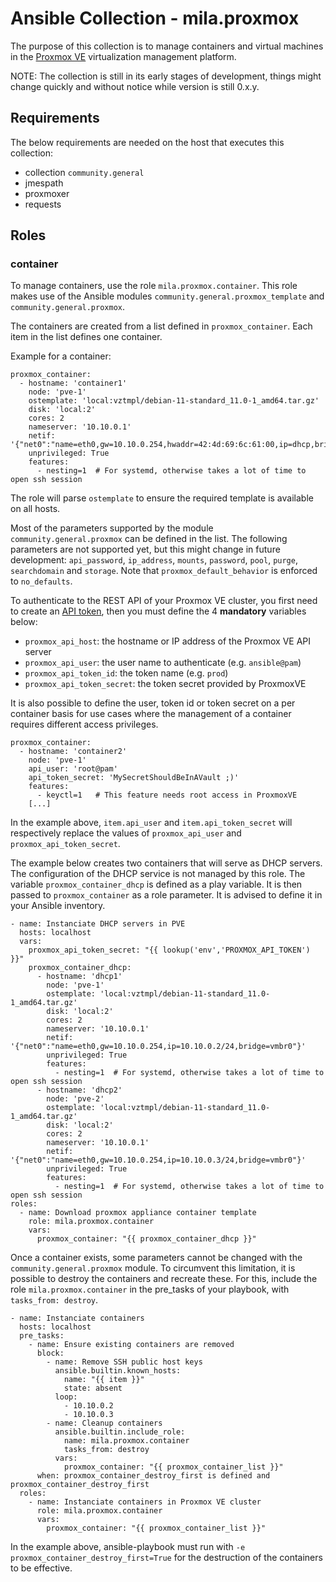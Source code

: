 # Ansible Collection - mila.proxmox

The purpose of this collection is to manage containers and virtual machines in
the [Proxmox VE](https://www.proxmox.com/en/proxmox-ve) virtualization
management platform.

NOTE: The collection is still in its early stages of development, things might
change quickly and without notice while version is still 0.x.y.

## Requirements

The below requirements are needed on the host that executes this collection:

 - collection `community.general`
 - jmespath
 - proxmoxer
 - requests

## Roles

### container

To manage containers, use the role `mila.proxmox.container`. This role makes use
of the Ansible modules `community.general.proxmox_template` and
`community.general.proxmox`.

The containers are created from a list defined in `proxmox_container`. Each item
in the list defines one container.

Example for a container:

    proxmox_container:
      - hostname: 'container1'
        node: 'pve-1'
        ostemplate: 'local:vztmpl/debian-11-standard_11.0-1_amd64.tar.gz'
        disk: 'local:2'
        cores: 2
        nameserver: '10.10.0.1'
        netif: '{"net0":"name=eth0,gw=10.10.0.254,hwaddr=42:4d:69:6c:61:00,ip=dhcp,bridge=vmbr0"}'
        unprivileged: True
        features:
          - nesting=1  # For systemd, otherwise takes a lot of time to open ssh session

The role will parse `ostemplate` to ensure the required template is available on
all hosts.

Most of the parameters supported by the module `community.general.proxmox` can
be defined in the list. The following parameters are not supported yet, but
this might change in future development: `api_password`, `ip_address`,
`mounts`, `password`, `pool`, `purge`, `searchdomain` and `storage`. Note that
`proxmox_default_behavior` is enforced to `no_defaults`.

To authenticate to the REST API of your Proxmox VE cluster, you first need to
create an [API token][pve_api_tokens], then you must define the 4 **mandatory**
variables below:

 - `proxmox_api_host`: the hostname or IP address of the Proxmox VE API server
 - `proxmox_api_user`: the user name to authenticate (e.g. `ansible@pam`)
 - `proxmox_api_token_id`: the token name (e.g. `prod`)
 - `proxmox_api_token_secret`: the token secret provided by ProxmoxVE

[pve_api_tokens]: https://pve.proxmox.com/pve-docs/chapter-pveum.html#pveum_tokens

It is also possible to define the user, token id or token secret on a per
container basis for use cases where the management of a container requires
different access privileges.

    proxmox_container:
      - hostname: 'container2'
        node: 'pve-1'
        api_user: 'root@pam'
        api_token_secret: 'MySecretShouldBeInAVault ;)'
        features:
          - keyctl=1   # This feature needs root access in ProxmoxVE
        [...]

In the example above, `item.api_user` and `item.api_token_secret` will
respectively replace the values of `proxmox_api_user` and
`proxmox_api_token_secret`.

The example below creates two containers that will serve as DHCP servers. The
configuration of the DHCP service is not managed by this role. The variable
`proxmox_container_dhcp` is defined as a play variable. It is then passed to
`proxmox_container` as a role parameter. It is advised to define it in your
Ansible inventory.

    - name: Instanciate DHCP servers in PVE
      hosts: localhost
      vars:
        proxmox_api_token_secret: "{{ lookup('env','PROXMOX_API_TOKEN') }}"
        proxmox_container_dhcp:
          - hostname: 'dhcp1'
            node: 'pve-1'
            ostemplate: 'local:vztmpl/debian-11-standard_11.0-1_amd64.tar.gz'
            disk: 'local:2'
            cores: 2
            nameserver: '10.10.0.1'
            netif: '{"net0":"name=eth0,gw=10.10.0.254,ip=10.10.0.2/24,bridge=vmbr0"}'
            unprivileged: True
            features:
              - nesting=1  # For systemd, otherwise takes a lot of time to open ssh session
          - hostname: 'dhcp2'
            node: 'pve-2'
            ostemplate: 'local:vztmpl/debian-11-standard_11.0-1_amd64.tar.gz'
            disk: 'local:2'
            cores: 2
            nameserver: '10.10.0.1'
            netif: '{"net0":"name=eth0,gw=10.10.0.254,ip=10.10.0.3/24,bridge=vmbr0"}'
            unprivileged: True
            features:
              - nesting=1  # For systemd, otherwise takes a lot of time to open ssh session
    roles:
      - name: Download proxmox appliance container template
        role: mila.proxmox.container
        vars:
          proxmox_container: "{{ proxmox_container_dhcp }}"


Once a container exists, some parameters cannot be changed with the
`community.general.proxmox` module. To circumvent this limitation, it is
possible to destroy the containers and recreate these. For this, include the
role `mila.proxmox.container` in the pre_tasks of your playbook, with
`tasks_from: destroy`.

    - name: Instanciate containers
      hosts: localhost
      pre_tasks:
        - name: Ensure existing containers are removed
          block:
            - name: Remove SSH public host keys
              ansible.builtin.known_hosts:
                name: "{{ item }}"
                state: absent
              loop:
                - 10.10.0.2
                - 10.10.0.3
            - name: Cleanup containers
              ansible.builtin.include_role:
                name: mila.proxmox.container
                tasks_from: destroy
              vars:
                proxmox_container: "{{ proxmox_container_list }}"
          when: proxmox_container_destroy_first is defined and proxmox_container_destroy_first
      roles:
        - name: Instanciate containers in Proxmox VE cluster
          role: mila.proxmox.container
          vars:
            proxmox_container: "{{ proxmox_container_list }}"

In the example above, ansible-playbook must run with `-e
proxmox_container_destroy_first=True` for the destruction of the containers to
be effective.
